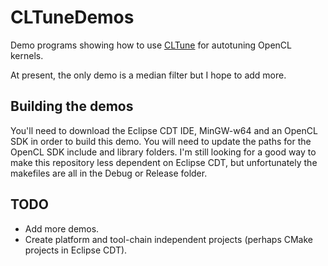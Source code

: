 # CLTuneDemos
Demo programs showing how to use [CLTune](https://github.com/CNugteren/CLTune) for autotuning OpenCL kernels.

At present, the only demo is a median filter but I hope to add more.

## Building the demos

You'll need to download the Eclipse CDT IDE, MinGW-w64 and an OpenCL SDK in order to build this demo.
You will need to update the paths for the OpenCL SDK include and library folders.
I'm still looking for a good way to make this repository less dependent on Eclipse CDT, but unfortunately the makefiles are all in the Debug or Release folder.

## TODO

- Add more demos.
- Create platform and tool-chain independent projects (perhaps CMake projects in Eclipse CDT).